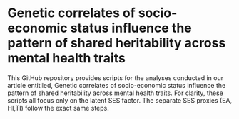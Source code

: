 # Genetic correlates of socio-economic status influence the pattern of shared heritability across mental health traits


This GitHub repository provides scripts for the analyses conducted in our article entitiled, Genetic correlates of socio-economic status influence the pattern of shared heritability across mental health traits. 
For clarity, these scripts all focus only on the latent SES factor. The separate SES proxies (EA, HI,TI) follow the exact same steps. 
